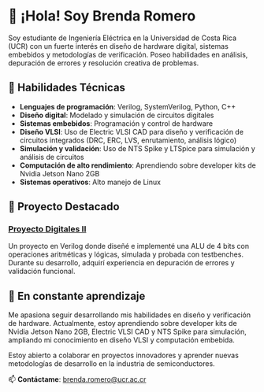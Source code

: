 # 👋 ¡Hola! Soy Brenda Romero

Soy estudiante de Ingeniería Eléctrica en la Universidad de Costa Rica (UCR) con un fuerte interés en diseño de hardware digital, sistemas embebidos y metodologías de verificación. Poseo habilidades en análisis, depuración de errores y resolución creativa de problemas.

## 🔧 Habilidades Técnicas
- **Lenguajes de programación**: Verilog, SystemVerilog, Python, C++
- **Diseño digital**: Modelado y simulación de circuitos digitales
- **Sistemas embebidos**: Programación y control de hardware
- **Diseño VLSI**: Uso de Electric VLSI CAD para diseño y verificación de circuitos integrados (DRC, ERC, LVS, enrutamiento, análisis lógico)
- **Simulación y validación**: Uso de NTS Spike y LTSpice para simulación y análisis de circuitos
- **Computación de alto rendimiento**: Aprendiendo sobre developer kits de Nvidia Jetson Nano 2GB
- **Sistemas operativos**: Alto manejo de Linux

## 🚀 Proyecto Destacado
### [Proyecto Digitales II](https://github.com/brendaromeros/MDIO_verilog)
Un proyecto en Verilog donde diseñé e implementé una ALU de 4 bits con operaciones aritméticas y lógicas, simulada y probada con testbenches. Durante su desarrollo, adquirí experiencia en depuración de errores y validación funcional.

## 🎯 En constante aprendizaje
Me apasiona seguir desarrollando mis habilidades en diseño y verificación de hardware. Actualmente, estoy aprendiendo sobre developer kits de Nvidia Jetson Nano 2GB, Electric VLSI CAD y NTS Spike para simulación, ampliando mi conocimiento en diseño VLSI y computación embebida.

Estoy abierto a colaborar en proyectos innovadores y aprender nuevas metodologías de desarrollo en la industria de semiconductores.

📫 **Contáctame**: brenda.romero@ucr.ac.cr
